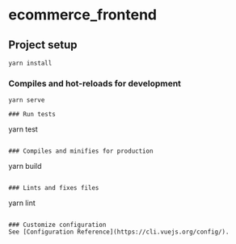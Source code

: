 # ecommerce_frontend

## Project setup
```
yarn install
```

### Compiles and hot-reloads for development
```
yarn serve

### Run tests
```
yarn test
```

### Compiles and minifies for production
```
yarn build
```

### Lints and fixes files
```
yarn lint
```

### Customize configuration
See [Configuration Reference](https://cli.vuejs.org/config/).
